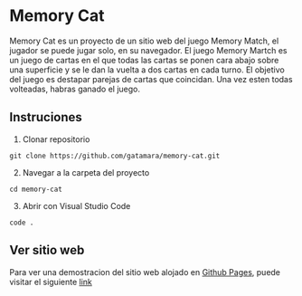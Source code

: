 # Memory Cat

Memory Cat es un proyecto de un sitio web del juego Memory Match, el jugador se puede jugar solo, en su navegador.
El juego Memory Martch es un juego de cartas en el que todas las cartas se ponen cara abajo sobre una superficie y se le dan la vuelta a dos cartas en cada turno.
El objetivo del juego es destapar parejas de cartas que coincidan. Una vez esten todas volteadas, habras ganado el juego.

## Instruciones

1. Clonar repositorio

```
git clone https://github.com/gatamara/memory-cat.git
```

2. Navegar a la carpeta del proyecto

```
cd memory-cat
```

3. Abrir con Visual Studio Code

```
code .
```

## Ver sitio web

Para ver una demostracion del sitio web alojado en [Github Pages](https://pages.github.com/), puede visitar el siguiente [link](https://gatamara.github.io/memory-cat/)
